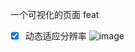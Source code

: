 一个可视化的页面
feat
- [x] 动态适应分辨率
![image](https://user-images.githubusercontent.com/26086447/186343524-1325fdea-ab33-4b64-b538-0997a9055c4a.png)
